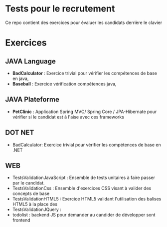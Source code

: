 ﻿# Tests pour le recrutement
Ce repo contient des exercices pour évaluer les candidats derrière le clavier

# Exercices

## JAVA Language
- **BadCalculator** : Exercice trivial pour vérifier les compétences de base en java,
- **Baseball** : Exercice vérification compétences java,

## JAVA Plateforme
- **PetClinic** : Application Spring MVC/ Spring Core / JPA-Hibernate pour vérifier si le candidat est à l'aise avec ces frameworks

## DOT NET
- BadCalculator: Exercice trivial pour vérifier les compétences de base en .NET

## WEB
- TestsValidationJavaScript : Ensemble de tests unitaires à faire passer par le candidat.
- TestsValidationCss : Ensemble d'exercices CSS visant à valider des concepts de base
- TestsValidationHTML5 : Exercice HTML5 validant l'utilisation des balises HTML5 à la place des <div>
- TestsValidationJQuery :
- todolist : backend JS pour demander au candider de développer sont frontend
